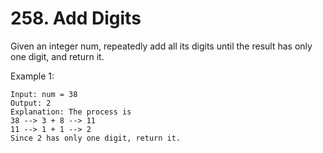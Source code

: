 # 258. Add Digits

Given an integer num, repeatedly add all its digits until the result has only one digit, and return it.

 

Example 1:
```
Input: num = 38
Output: 2
Explanation: The process is
38 --> 3 + 8 --> 11
11 --> 1 + 1 --> 2 
Since 2 has only one digit, return it.
```
